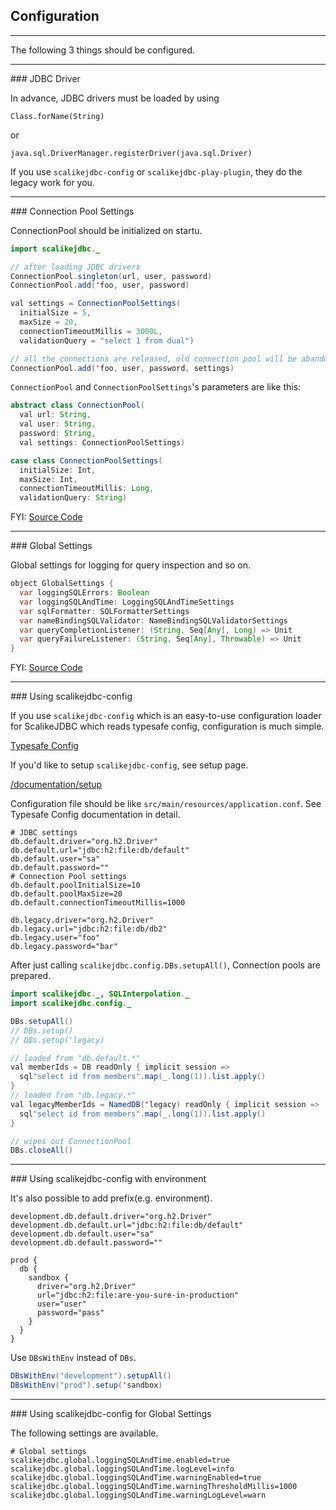 ## Configuration

<hr/>
The following 3 things should be configured.

<hr/>
### JDBC Driver

In advance, JDBC drivers must be loaded by using

```
Class.forName(String)
```

or

```
java.sql.DriverManager.registerDriver(java.sql.Driver)
```

If you use `scalikejdbc-config` or `scalikejdbc-play-plugin`, they do the legacy work for you.

<hr/>
### Connection Pool Settings

ConnectionPool should be initialized on startu.

```java
import scalikejdbc._

// after loading JDBC drivers
ConnectionPool.singleton(url, user, password)
ConnectionPool.add('foo, user, password)

val settings = ConnectionPoolSettings(
  initialSize = 5,
  maxSize = 20,
  connectionTimeoutMillis = 3000L,
  validationQuery = "select 1 from dual")

// all the connections are released, old connection pool will be abandoned
ConnectionPool.add('foo, user, password, settings)
```

`ConnectionPool` and `ConnectionPoolSettings`'s parameters are like this:

```java
abstract class ConnectionPool(
  val url: String,
  val user: String,
  password: String,
  val settings: ConnectionPoolSettings)
```

```java
case class ConnectionPoolSettings(
  initialSize: Int,
  maxSize: Int,
  connectionTimeoutMillis: Long,
  validationQuery: String)
```

FYI: [Source Code](https://github.com/seratch/scalikejdbc/blob/master/scalikejdbc-library/src/main/scala/scalikejdbc/ConnectionPool.scala)


<hr/>
### Global Settings

Global settings for logging for query inspection and so on.

```java
object GlobalSettings {
  var loggingSQLErrors: Boolean
  var loggingSQLAndTime: LoggingSQLAndTimeSettings
  var sqlFormatter: SQLFormatterSettings
  var nameBindingSQLValidator: NameBindingSQLValidatorSettings
  var queryCompletionListener: (String, Seq[Any], Long) => Unit
  var queryFailureListener: (String, Seq[Any], Throwable) => Unit
}
```

FYI: [Source Code](https://github.com/seratch/scalikejdbc/blob/master/scalikejdbc-library/src/main/scala/scalikejdbc/GlobalSettings.scala)

<hr/>
### Using scalikejdbc-config

If you use `scalikejdbc-config` which is an easy-to-use configuration loader for ScalikeJDBC which reads typesafe config, configuration is much simple.

[Typesafe Config](https://github.com/typesafehub/config)

If you'd like to setup `scalikejdbc-config`, see setup page.

[/documentation/setup](/documentation/setup.html)

Configuration file should be like `src/main/resources/application.conf`. See Typesafe Config documentation in detail.

```
# JDBC settings
db.default.driver="org.h2.Driver"
db.default.url="jdbc:h2:file:db/default"
db.default.user="sa"
db.default.password=""
# Connection Pool settings
db.default.poolInitialSize=10
db.default.poolMaxSize=20
db.default.connectionTimeoutMillis=1000

db.legacy.driver="org.h2.Driver"
db.legacy.url="jdbc:h2:file:db/db2"
db.legacy.user="foo"
db.legacy.password="bar"
```

After just calling `scalikejdbc.config.DBs.setupAll()`, Connection pools are prepared.

```java
import scalikejdbc._, SQLInterpolation._
import scalikejdbc.config._

DBs.setupAll()
// DBs.setup()
// DBs.setup('legacy)

// loaded from "db.default.*"
val memberIds = DB readOnly { implicit session =>
  sql"select id from members".map(_.long(1)).list.apply()
}
// loaded from "db.legacy.*"
val legacyMemberIds = NamedDB('legacy) readOnly { implicit session =>
  sql"select id from members".map(_.long(1)).list.apply()
}

// wipes out ConnectionPool
DBs.closeAll()
```

<hr/>
### Using scalikejdbc-config with environment

It's also possible to add prefix(e.g. environment).

```
development.db.default.driver="org.h2.Driver"
development.db.default.url="jdbc:h2:file:db/default"
development.db.default.user="sa"
development.db.default.password=""

prod {
  db {
    sandbox {
      driver="org.h2.Driver"
      url="jdbc:h2:file:are-you-sure-in-production"
      user="user"
      password="pass"
    }
  }
}
```

Use `DBsWithEnv` instead of `DBs`.

```java
DBsWithEnv("development").setupAll()
DBsWithEnv("prod").setup('sandbox)
```

<hr/>
### Using scalikejdbc-config for Global Settings

The following settings are available.

```
# Global settings
scalikejdbc.global.loggingSQLAndTime.enabled=true
scalikejdbc.global.loggingSQLAndTime.logLevel=info
scalikejdbc.global.loggingSQLAndTime.warningEnabled=true
scalikejdbc.global.loggingSQLAndTime.warningThresholdMillis=1000
scalikejdbc.global.loggingSQLAndTime.warningLogLevel=warn
```



